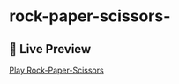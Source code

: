 # rock-paper-scissors-
## 🔗 Live Preview  
[Play Rock-Paper-Scissors](https://siddharthag2004.github.io/rock-paper-scissors-/)
